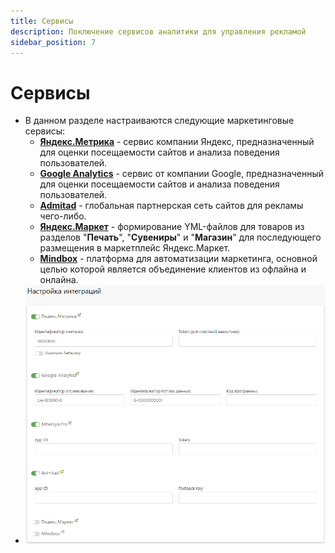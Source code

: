 ```yaml
---
title: Сервисы
description: Поключение сервисов аналитики для управления рекламой
sidebar_position: 7
---
```


# Сервисы
* В данном разделе настраиваются следующие маркетинговые сервисы:
    + __[Яндекс.Метрика](https://metrika.yandex.ru/)__ - сервис компании Яндекс, предназначенный для оценки посещаемости сайтов и анализа поведения пользователей.
    + __[Google Analytics](https://analytics.google.com/)__ - сервис от компании Google, предназначенный для оценки посещаемости сайтов и анализа поведения пользователей.
    + __[Admitad](https://www.admitad.com/ru/)__ - глобальная партнерская сеть сайтов для рекламы чего-либо.
    + __[Яндекс.Маркет](https://market.yandex.ru/)__ - формирование YML-файлов для товаров из разделов "__Печать__", "__Сувениры__" и "__Магазин__" для последующего размещения в маркетплейс Яндекс.Маркет.
    + __[Mindbox](https://mindbox.ru/)__ - платформа для автоматизации маркетинга, основной целью которой является объединение клиентов из офлайна и онлайна.
* ![](../_media/marketing/services.png)